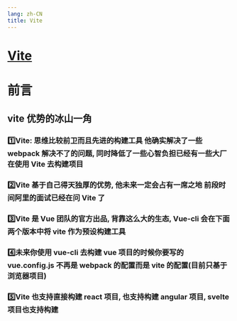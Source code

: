 ```yaml
---
lang: zh-CN
title: Vite
---
```


# [Vite](https://cn.vitejs.dev/)

# 前言

## vite 优势的冰山一角

### :one:Vite: 思维比较前卫而且先进的构建工具 他确实解决了一些 webpack 解决不了的问题, 同时降低了一些心智负担已经有一些大厂在使用 Vite 去构建项目

### :two:Vite 基于自己得天独厚的优势, 他未来一定会占有一席之地 前段时间阿里的面试已经在问 Vite 了

### :three:Vite 是 Vue 团队的官方出品, 背靠这么大的生态, Vue-cli 会在下面两个版本中将 vite 作为预设构建工具

### :four:未来你使用 vue-cli 去构建 vue 项目的时候你要写的 vue.config.js 不再是 webpack 的配置而是 vite 的配置(目前只基于浏览器项目)

### :five:Vite 也支持直接构建 react 项目, 也支持构建 angular 项目, svelte 项目也支持构建
